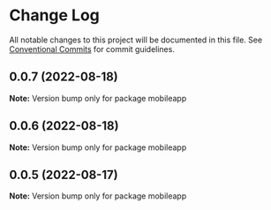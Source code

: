 # Change Log

All notable changes to this project will be documented in this file.
See [Conventional Commits](https://conventionalcommits.org) for commit guidelines.

## 0.0.7 (2022-08-18)

**Note:** Version bump only for package mobileapp





## 0.0.6 (2022-08-18)

**Note:** Version bump only for package mobileapp





## 0.0.5 (2022-08-17)

**Note:** Version bump only for package mobileapp

